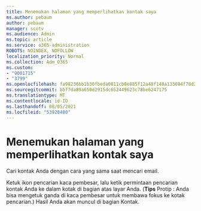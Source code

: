 ```yaml
---
title: Menemukan halaman yang memperlihatkan kontak saya
ms.author: pebaum
author: pebaum
manager: scotv
ms.audience: Admin
ms.topic: article
ms.service: o365-administration
ROBOTS: NOINDEX, NOFOLLOW
localization_priority: Normal
ms.collection: Adm_O365
ms.custom:
- "9001715"
- "3799"
ms.openlocfilehash: fa98236bb1b30fbeda0811cb8e885f12a48f148a133694f78d2029489bf2be24
ms.sourcegitcommit: b5f7da89a650d2915dc652449623c78be6247175
ms.translationtype: MT
ms.contentlocale: id-ID
ms.lasthandoff: 08/05/2021
ms.locfileid: "53928480"
---
```

# <a name="find-the-page-that-shows-my-contacts"></a>Menemukan halaman yang memperlihatkan kontak saya

Cari kontak Anda dengan cara yang sama saat mencari email.
 
Ketuk ikon pencarian kaca pembesar, lalu ketik permintaan pencarian kontak Anda ke dalam kotak di bagian atas layar Anda. (**Tips** Protip : Anda bisa mengetuk ganda di kaca pembesar untuk membawa fokus ke kotak pencarian.) Hasil Anda akan muncul di bagian Kontak.
